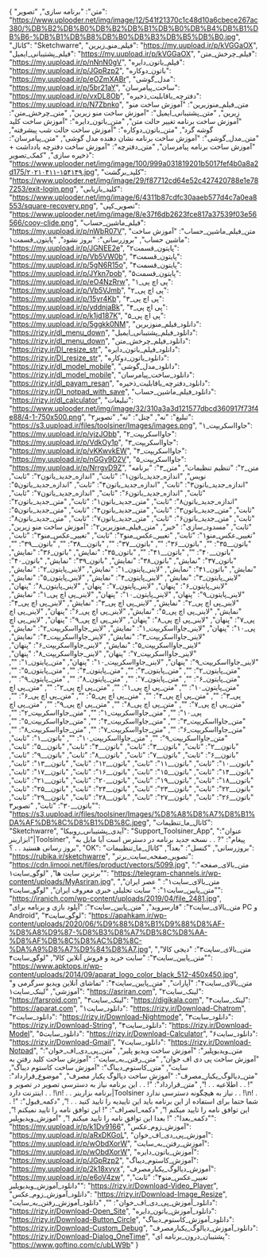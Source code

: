 {
  "متن": "برنامه سازی",
  "تصویر": "https://www.uplooder.net/img/image/12/541f21370c1c48d10a6cbece267ac380/%DB%B2%DB%B0%DB%B2%DB%B1%DB%B0%DB%B4%DB%B1%DB%B6-%DB%B1%DB%B8%DB%B0%DB%B3%DB%B5%DB%B0.jpg",
  "کانال": "Sketchwarre",
  "فیلم_منو_زیرین": "https://my.uupload.ir/p/kVGGaOX",
  "فیلم_پشتیبانی_ایمیل": "https://my.uupload.ir/p/kVGGaOX",
  "فیلم_چرخش_متن": "https://my.uupload.ir/p/nNnN0gV",
  "فیلم_باتون_دایره": "https://my.uupload.ir/p/JGpRzp2",
  "باتون_دوکاره": "https://my.uupload.ir/p/eOZmXABr",
  "مدل_گوشی": "https://my.uupload.ir/p/5br21aY",
  "ساخت_پیامرسان": "https://my.uupload.ir/p/vxDL8Ob",
  "دفترچه_باقابلیت_ذخیره": "https://my.uupload.ir/p/N7Zbnko",
  "متن_فیلم_منوزیرین": "آموزش ساخت منو زیرین",
  "متن_پشتیبانی_ایمیل": "آموزش ساخت منو زیرین",
  "متن_چرخش_متن": "آموزش ساخت برنامه تغییر حالت متن",
  "متن_باتون_دایره": "آموزش ساخت کلید گوشه گرد",
  "متن_باتون_دوکاره": "آموزش ساخت حالت شب پیشرفته",
  "متن_مدل_گوشی": "آموزش ساخت برنامه نشان دهنده مدل گوشی",
  "متن_پیامرسان": "آموزش ساخت برنامه پیامرسان",
  "متن_دفترچه": "آموزش ساخت دفترچه یادداشت + ذخیره سازی",
  "کمک_تصویر": "https://www.uplooder.net/img/image/100/999a031819201b5017fef4b0a8a2d175/۲۰۲۱۰۴۱۱-۱۵۴۱۴۹.jpg",
  "کلید_برگشت": "https://www.uplooder.net/img/image/29/f87712cd64e52c427420788e1e787253/exit-login.png",
  "کلید_بازیابی": "https://www.uplooder.net/img/image/6/4311b87cdfc30aaeb577d4c7a0ea8553/square-recovery.png",
  "تصویر_کپی": "https://www.uplooder.net/img/image/8/e37f6db2623fce817a37539f03e56566/cooy-clide.png",
  "فیلم_ماشین_حساب": "https://my.uupload.ir/p/nWbR07V",
  "متن_فیلم_ماشین_حساب": "آموزش ساخت ماشین حساب",
  "بروزرسانی": "بروز نشود",
  "پایتون_قسمت۱": "https://my.uupload.ir/p/JGNEE2e",
  "پایتون_قسمت۲": "https://my.uupload.ir/p/Vb5VW0b",
  "پایتون_قسمت۳": "https://my.uupload.ir/p/5gN6R15o",
  "پایتون_قسمت۴": "https://my.uupload.ir/p/JYkn7pob",
  "پایتون_قسمت۵": "https://my.uupload.ir/p/eO4NzRrw",
  "پی اچ پی_۱": "https://my.uupload.ir/p/Vb5VJmb",
  "پی اچ پی_۲": "https://my.uupload.ir/p/15yr4Kb",
  "پی اچ پی_۳": "https://my.uupload.ir/p/yddnjaBk",
  "پی اچ پی_۴": "https://my.uupload.ir/p/k1jd187K",
  "پی اچ پی_۵": "https://my.uupload.ir/p/5ggkk0NM",
  "دانلود_فیلم_منوزیرین": "https://rizy.ir/dl_menu_down",
  "دانلود_فیلم_پشتیبانی_ایمیل": "https://rizy.ir/dl_menu_down",
  "دانلود_فیلم_چرخش_متن": "https://rizy.ir/Dl_resize_str",
  "دانلود_فیلم_باتون_دایره": "https://rizy.ir/Dl_resize_str",
  "دانلود_باتون_دوکاره": "https://rizy.ir/dl_model_mobile",
  "دانلود_مدل_گوشی": "https://rizy.ir/dl_model_mobile",
  "دانلود_ساخت_پیامرسان": "https://rizy.ir/dl_payam_resan",
  "دانلود_دفترچه_باقابلیت_ذخیره": "https://rizy.ir/Dl_notpad_with_save",
  "دانلود_فیلم_ماشین_حساب": "https://rizy.ir/dl_calculator",
  "تبلیغات": "https://www.uplooder.net/img/image/32/310a3a3d121577dbcd360917f73f4e88/4-1-750x500.png",
  "تبلیغ": "نه",
  "چنل": "نه",
  "تصویر۲": "https://s3.uupload.ir/files/toolsiner/Images/images.png",
  "جاوااسکریپت_۱": "https://my.uupload.ir/p/vjzJObb",
  "جاوااسکریپت_۲": "https://my.uupload.ir/p/VdkOy1p",
  "جاوااسکریپت_۳": "https://my.uupload.ir/p/vKKwvkEW",
  "جاوااسکریپت_۴": "https://my.uupload.ir/p/nGGy9D2V",
  "جاوااسکریپت_۵": "https://my.uupload.ir/p/NrrgvD9Z",
  "متن_۲": "تنظیم تنظیمات",
  "متن_۳": "برنامه نویس",
  "اندازه_جدید_باتون۱": "ثابت",
  "اندازه_جدید_باتون۲": "ثابت",
  "اندازه_جدید_باتون۳": "ثابت",
  "اندازه_جدید_باتون۴": "ثابت",
  "اندازه_جدید_باتون۵": "ثابت",
  "اندازه_جدید_باتون۶": "ثابت",
  "اندازه_جدید_باتون۷": "ثابت",
  "اندازه_جدید_باتون۸": "ثابت",
  "متن_جدید_باتون۱": "ثابت",
  "متن_جدید_باتون۲": "ثابت",
  "متن_جدید_باتون۳": "ثابت",
  "متن_جدید_باتون۴": "ثابت",
  "متن_جدید_باتون۵": "ثابت",
  "متن_جدید_باتون۶": "ثابت",
  "متن_جدید_باتون۷": "ثابت",
  "متن_جدید_باتون۸": "ثابت",
  "مسدود_سازی": "خیر",
  "متن_فیلم_منوزیرین۲": "آموزش ساخت منو زیرین",
  "تغییر_عکس_منو۱": "ثابت",
  "تغییر_عکس_منو۲": "ثابت",
  "تغییر_عکس_منو۳": "ثابت",
  "باتون__۳۵": "",
  "باتون__۳۶": "",
  "باتون__۳۷": "",
  "باتون__۳۸": "",
  "باتون__۳۹": "",
  "باتون__۴۰": "",
  "باتون__۴۱": "",
  "باتون_۳۵": "نمایش",
  "باتون_۳۶": "نمایش",
  "باتون_۳۷": "نمایش",
  "باتون_۳۸": "نمایش",
  "باتون_۳۹": "نمایش",
  "باتون_۴۰": "نمایش",
  "باتون_۴۱": "نمایش",
  "لاینر_پایتون_۱": "نمایش",
  "لاینر_پایتون_۲": "نمایش",
  "لاینر_پایتون_۳": "نمایش",
  "لاینر_پایتون_۴": "نمایش",
  "لاینر_پایتون_۵": "نمایش",
  "لاینر_پایتون_۶": "پنهان",
  "لاینر_پایتون_۷": "پنهان",
  "لاینر_پایتون_۸": "پنهان",
  "لاینر_پایتون_۹": "پنهان",
  "لاینر_پایتون_۱۰": "پنهان",
  "لاینر_پی اچ پی_۱": "نمایش",
  "لاینر_پی اچ پی_۲": "نمایش",
  "لاینر_پی اچ پی_۳": "نمایش",
  "لاینر_پی اچ پی_۴": "نمایش",
  "لاینر_پی اچ پی_۵": "نمایش",
  "لاینر_پی اچ پی_۶": "پنهان",
  "لاینر_پی اچ پی_۷": "پنهان",
  "لاینر_پی اچ پی_۸": "پنهان",
  "لاینر_پی اچ پی_۹": "پنهان",
  "لاینر_پی اچ پی_۱۰": "پنهان",
  "لاینر_جاوااسکریپت_۱": "نمایش",
  "لاینر_جاوااسکریپت_۲": "نمایش",
  "لاینر_جاوااسکریپت_۳": "نمایش",
  "لاینر_جاوااسکریپت_۴": "نمایش",
  "لاینر_جاوااسکریپت_۵": "نمایش",
  "لاینر_جاوااسکریپت_۶": "پنهان",
  "لاینر_جاوااسکریپت_۷": "پنهان",
  "لاینر_جاوااسکریپت_۸": "پنهان",
  "لاینر_جاوااسکریپت_۹": "پنهان",
  "لاینر_جاوااسکریپت_۱۰": "پنهان",
  "متن_پایتون_۱": "",
  "متن_پایتون_۲": "",
  "متن_پایتون_۳": "",
  "متن_پایتون_۴": "",
  "متن_پایتون_۵": "",
  "متن_پایتون_۶": "",
  "متن_پایتون_۷": "",
  "متن_پایتون_۸": "",
  "متن_پایتون_۹": "",
  "متن_پایتون_۱۰": "",
  "متن_پی اچ پی_۱": "",
  "متن_پی اچ پی_۲": "",
  "متن_پی اچ پی_۳": "",
  "متن_پی اچ پی_۴": "",
  "متن_پی اچ پی_۵": "",
  "متن_پی اچ پی_۶": "",
  "متن_پی اچ پی_۷": "",
  "متن_پی اچ پی_۸": "",
  "متن_پی اچ پی_۹": "",
  "متن_پی اچ پی_۱۰": "",
  "متن_جاوااسکریپت_۱": "",
  "متن_جاوااسکریپت_۲": "",
  "متن_جاوااسکریپت_۳": "",
  "متن_جاوااسکریپت_۴": "",
  "متن_جاوااسکریپت_۵": "",
  "متن_جاوااسکریپت_۶": "",
  "متن_جاوااسکریپت_۷": "",
  "متن_جاوااسکریپت_۸": "",
  "متن_جاوااسکریپت_۹": "",
  "متن_جاوااسکریپت_۱۰": "",
  "باتون__۱": "ثابت",
  "باتون__۲": "ثابت",
  "باتون__۳": "ثابت",
  "باتون__۴": "ثابت",
  "باتون__۵": "ثابت",
  "باتون__۶": "ثابت",
  "باتون__۷": "ثابت",
  "باتون__۸": "ثابت",
  "باتون__۹": "ثابت",
  "باتون__۱۰": "ثابت",
  "باتون__۱۱": "ثابت",
  "باتون__۱۲": "ثابت",
  "باتون__۱۳": "ثابت",
  "باتون__۱۴": "ثابت",
  "باتون__۱۵": "ثابت",
  "باتون__۱۶": "ثابت",
  "باتون__۱۷": "ثابت",
  "باتون__۱۸": "ثابت",
  "باتون__۱۹": "ثابت",
  "باتون__۲۰": "ثابت",
  "باتون__۲۱": "ثابت",
  "باتون__۲۲": "ثابت",
  "باتون__۲۳": "ثابت",
  "باتون__۲۴": "ثابت",
  "باتون__۲۵": "ثابت",
  "باتون__۲۶": "ثابت",
  "باتون__۲۷": "ثابت",
  "باتون__۲۸": "ثابت",
  "باتون__۲۹": "ثابت",
  "باتون__۳۰": "ثابت",
  "تصویر۳": "https://s3.uupload.ir/files/toolsiner/Images/%D8%A8%D8%A7%D8%B1%DA%AF%DB%8C%D8%B1%DB%8C.jpeg",
  "کانال_ما_تنظیمات": "Sketchwarre",
  "آیدی_پشتیبانی_روبیکا": "Support_Toolsiner_App",
  "عنوان": "ابزارینر|Toolsiner",
  "پیغام": "? . . نسخه جدید برنامه در دسترس است آیا مایل به بروز رسانی هستید . . ؟",
  "OK": "بروزرسانی",
  "کنسل": "بعداََ",
  "کانال_ما_تنظییمات": "https://rubika.ir/sketchwarre",
  "تصویر_صفحه_سایت_برتر": "https://cdn.limooi.net/files/product/vectors/5099.jpg",
  "متن_بالای_صفحه": "برترین سایت ها",
  "لوگو_سایت۱": "https://telegram-channels.ir/wp-content/uploads/MyAsriran.jpg",
  "متن_بالای_سایت۱": " عصر ایران",
  "متن_پایین_سایت۱": " سایت تحلیلی خبری معروف ایران",
  "لوگو_سایت۲": "https://iranich.com/wp-content/uploads/2019/04/file_2481.jpg",
  "متن_بالای_سایت۲": "فارسروید",
  "متن_پایین_سایت۲": "آپلود بازی و برنامه برای PC و Android",
  "لوگو_سایت۳": "https://apahkam.ir/wp-content/uploads/2020/06/%D9%88%D8%B1%D9%88%D8%AF-%D8%A8%D9%87-%D8%B3%D8%A7%DB%8C%D8%AA-%D8%AF%DB%8C%D8%AC%DB%8C-%DA%A9%D8%A7%D9%84%D8%A7.jpg",
  "متن_بالای_سایت۳": "دیجی کالا",
  "متن_پایین_سایت۳": "سایت خرید و فروش آنلاین کالا",
  "لوگو_سایت۴": "https://www.apktops.ir/wp-content/uploads/2014/09/aparat_logo_color_black_512-450x450.jpg",
  "متن_بالای_سایت۴": "آپارات",
  "متن_پایین_سایت۴": "تماشای آنلاین ویدیو سرگرمی و آموزشی",
  "لینک_سایت۱": "https://asriran.com",
  "لینک_سایت۲": "https://farsroid.com",
  "لینک_سایت۳": "https://digikala.com",
  "لینک_سایت۴": "https://aparat.com",
  "دانلود_سایت۱": "https://rizy.ir/Download-Chatrom",
  "دانلود_سایت۲": "https://rizy.ir/Download-Nightmode",
  "دانلود_سایت۳": "https://rizy.ir/Download-String",
  "دانلود_سایت۴": "https://rizy.ir/Download-Model",
  "دانلود_سایت۵": "https://rizy.ir/Download-Calculator",
  "دانلود_سایت۶": "https://rizy.ir/Download-Gmail",
  "دانلود_سایت۷": "https://rizy.ir/Download-Notpad",
  "متن_ویدیوپلیر": "آموزش ساخت ویدیو پلیر",
  "متن_پی_دی_اف_خوان": "آموزش ساخت پی دی اف خوان",
  "متن_رفتن_به_سایت": "آموزش ساخت کلید رفتن به سایت",
  "متن_کاستوم_دیباگ": "آموزش ساخت کاستوم دیباگ",
  "متن_دیالوگ_یکبار_مصرف": "آموزش ساخت دیالوگ یکبار مصرف",
  "موضوع_قرارداد": "! . . اطلاعیه . . !",
  "متن_قرارداد": "! . . این برنامه نیاز به دسترسی تصویر در تصویر و اینترنت دارد . . !\n! . . برنامه بزارینر|Toolsiner نیاز به هیچگونه دسترسی ندارد . . !\n! . . شما حتما برای استفاده از این برنامه باید این تاییدیه را تایید کنید . . !",
  "دکمه_قبول": "! این توافق نامه را تایید میکنم !",
  "دکمه_انصراف": "! این توافق نامه را تایید نمیکنم !",
  "دکمه_بعدا": "! بعدا این توافق نامه را تایید میکنم !",
  "آموزش_ویدیوپلیر": "https://my.uupload.ir/p/k1Dv9166",
  "آموزش_زوم_عکس": "https://my.uupload.ir/p/aRxDKGoL",
  "آموزش_پی_دی_اف_خوان": "https://my.uupload.ir/p/wObdXorW",
  "آموزش_رفتن_به_سایت": "https://my.uupload.ir/p/wObdXorW",
  "آموزش_باتون_دایره": "https://my.uupload.ir/p/JGpRzp2",
  "آموزش_کاستوم_دیباگ": "https://my.uupload.ir/p/2k18xvyx",
  "آموزش_دیالوگ_یکبارمصرف": "https://my.uupload.ir/p/e6oV4zw",
  "تغییر_عکس_منو۴": "ثابت",
  "دانلود_آموزش_ویدیوپلیر": "https://rizy.ir/Download-Video_Player",
  "دانلود_آموزش_زوم_عکس": "https://rizy.ir/Download-Image_Resize",
  "دانلود_آموزش_پی_دی_اف_خوان": "",
  "دانلود_آموزش_رفتن_به_سایت": "https://rizy.ir/Download-Open_Site",
  "دانلود_آموزش_باتون_دایره": "https://rizy.ir/Download-Button_Circle",
  "دانلود_آموزش_کاستوم_دیباگ": "https://rizy.ir/Download-Custom_Debug",
  "دانلود_آموزش_دیالوگ_یکبارمصرف": "https://rizy.ir/Download-Dialog_OneTime",
  "پشتیبان_درون_برنامه ای": "https://www.goftino.com/c/ubLW9b"
}
